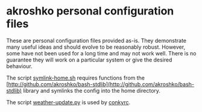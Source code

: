 akroshko personal configuration files
=====================================

These are personal configuration files provided as-is. They
demonstrate many useful ideas and should evolve to be reasonably
robust.  However, some have not been used for a long time and may not
work well.  There is no guarantee they will work on a particular
system or give the desired behaviour.

The script
[symlink-home.sh](http://github.com/akroshko/dotfiles-stdlib/symlink-home.sh)
requires functions from the
[http://github.com/akroshko/bash-stdlib](http://github.com/akroshko/bash-stdlib)
library and symlinks the config into the home directory.

The script
[weather-update.py](http://github.com/akroshko/python-stdlib/weather-update.py)
is used by
[conkyrc](http://github.com/akroshko/dotfiles-stdlib/conkyrc).
